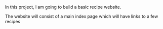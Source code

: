  In this project, I am going to build a basic recipe website.

The website will consist of a main index page which will have links to a few recipes
